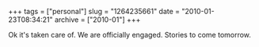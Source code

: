 +++
tags = ["personal"]
slug = "1264235661"
date = "2010-01-23T08:34:21"
archive = ["2010-01"]
+++

Ok it's taken care of. We are officially engaged. Stories to come
tomorrow.
